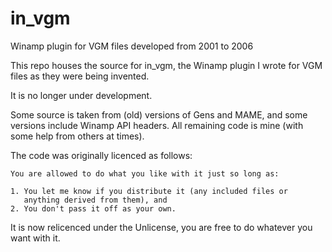 # in_vgm
Winamp plugin for VGM files developed from 2001 to 2006

This repo houses the source for in_vgm, the Winamp plugin I wrote for VGM files as they were being invented. 

It is no longer under development.

Some source is taken from (old) versions of Gens and MAME, and some versions include Winamp API headers. 
All remaining code is mine (with some help from others at times).

The code was originally licenced as follows:

```
You are allowed to do what you like with it just so long as:

1. You let me know if you distribute it (any included files or
   anything derived from them), and
2. You don't pass it off as your own.
```

It is now relicenced under the Unlicense, you are free to do whatever you want with it.
